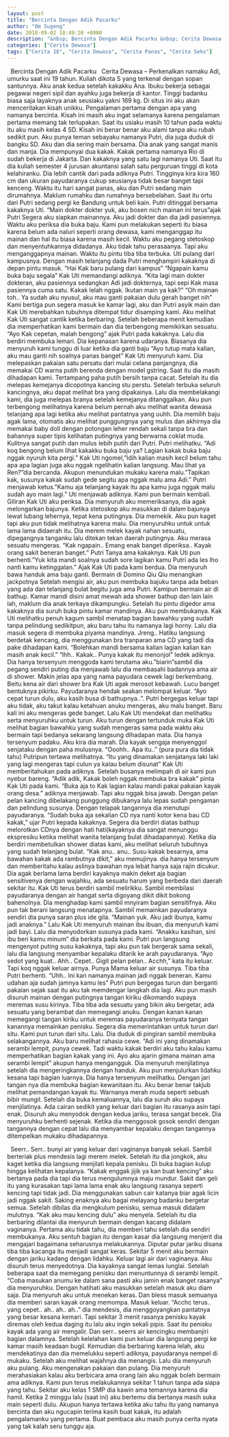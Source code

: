 ```yaml
---
layout: post
title: "Bercinta Dengan Adik Pacarku"
author: "Om Sugeng"
date: 2018-09-02 18:49:20 +0000
description: "&nbsp; Bercinta Dengan Adik Pacarku &nbsp; Cerita Dewasa &#8211;\u00a0Perkenalkan namaku Adi, umurku saat ini 19 tahun. Kuliah dikota S yang terkenal dengan sopan santunnya. Aku anak kedua setelah kakakku..."
categories: ["Cerita Dewasa"]
tags: ["Cerita 18", "Cerita Dewasa", "Cerita Panas", "Cerita Seks"]
---
```



&nbsp;
Bercinta Dengan Adik Pacarku
&nbsp;
Cerita Dewasa &#8211; Perkenalkan namaku Adi, umurku saat ini 19 tahun. Kuliah dikota S yang terkenal dengan sopan santunnya. Aku anak kedua setelah kakakku Ana. Ibuku bekerja sebagai pegawai negeri sipil dan ayahku juga bekerja di kantor. Tinggi badanku biasa saja layaknya anak seusiaku yakni 169 kg. Di situs ini aku akan menceritakan kisah unikku. Pengalaman pertama dengan apa yang namanya bercinta. Kisah ini masih aku ingat selamanya karena pengalaman pertama memang tak terlupakan. Saat itu usiaku masih 10 tahun pada waktu itu aku masih kelas 4 SD. Kisah ini benar benar aku alami tanpa aku rubah sedikit pun.
Aku punya teman sebayaku namanya Putri, dia juga duduk di bangku SD. Aku dan dia sering main bersama. Dia anak yang sangat manis dan manja. Dia mempunyai dua kakak. Kakak pertama namanya Rio di sudah bekerja di Jakarta. Dan kakaknya yang satu lagi namanya Uti. Saat itu dia kuliah semester 4 jurusan akuntansi salah satu perguruan tinggi di kota kelahiranku. Dia lebih cantik dari pada adiknya Putri. Tingginya kira kira 160 cm dan ukuran payudaranya cukup seusianya tidak besar banget tapi kenceng.
Waktu itu hari sangat panas, aku dan Putri sedang main dirumahnya. Maklum rumahku dan rumahnya bersebelahan. Saat itu ortu dari Putri sedang pergi ke Bandung untuk beli kain. Putri ditinggal bersama kakaknya Uti.
“Main dokter dokter yuk, aku bosen nich mainan ini terus”ajak Putri
Segera aku siapkan mainannya. Aku jadi dokter dan dia jadi pasiennya. Waktu aku periksa dia buka baju. Kami pun melakukan seperti itu biasa karena belum ada naluri seperti orang dewasa, kami menganggap itu mainan dan hal itu biasa karena masih kecil. Waktu aku pegang stetoskop dan menyentuhkannya didadanya. Aku tidak tahu perasaanya. Tapi aku menganggapnya mainan. Waktu itu pintu tiba tiba terbuka. Uti pulang dari kampusnya.
Dengan masih telanjang dada Putri menghampiri kakaknya di depan pintu masuk.
“Hai Kak baru pulang dari kampus”
“Ngapain kamu buka baju segala” Kak Uti memandangi adiknya.
“Kita lagi main dokter dokteran, aku pasiennya sedangkan Adi jadi dokternya, tapi sepi Kak masa pasiennya cuma satu. Kakak lelah nggak. Ikutan main ya kak?”
“Oh mainan toh.. Ya sudah aku nyusul, aku mau ganti pakaian dulu gerah banget nih”
Kami bertiga pun segera masuk ke kamar lagi, aku dan Putri asyik main dan Kak Uti merebahkan tubuhnya ditempat tidur disamping kami. Aku melihat Kak Uti sangat cantik ketika berbaring. Setelah beberapa menit kemudian dia memperhatikan kami bermain dan dia terbengong memikirkan sesuatu.
“Ayo Kak cepetan, malah bengong” ajak Putri pada kakaknya.
Lalu dia berdiri membuka lemari. Dia kepanasan karena udaranya. Biasanya dia menyuruh kami tunggu di luar ketika dia ganti baju
“Ayo tutup mata kalian, aku mau ganti nih soalnya panas banget” Kak Uti menyuruh kami.
Dia melepaskan pakaian satu persatu dari mulai celana panjangnya, dia memakai CD warna putih berenda dengan model gstring. Saat itu dia masih dihadapan kami. Tertampang paha putih bersih tanpa cacat. Setelah itu dia melepas kemejanya dicopotnya kancing stu perstu. Setelah terbuka seluruh kancingnya, aku dapat melihat bra yang dipakainya. Lalu dia membelakangi kami, dia juga melepas branya setelah kemejanya ditanggalkan. Aku pun terbengong melihatnya karena belum pernah aku melihat wanita dewasa telanjang apa lagi ketika aku melihat pantatnya yang uuhh. Dia memilih baju agak lama, otomatis aku melihat punggungnya yang mulus dan akhirnya dia memakai baby doll dengan potongan leher rendah sekali tanpa bra dan bahannya super tipis kelihatan putingnya yang berwarna coklat muda. Kulitnya sangat putih dan mulus lebih putih dari Putri. Putri melihatku.
“Adi koq bengong belum lihat kakakku buka baju ya? Lagian kakak buka baju nggak nyuruh kita pergi.”
Kak Uti ngomel,”Idih kalian masih kecil belum tahu apa apa lagian juga aku nggak ngelihatin kalian langsung. Mau lihat ya Ren?”dia bercanda.
Akupun menundukan mukaku karena malu.”Tapikan kak, susunya kakak sudah gede segitu apa nggak malu ama Adi.”
Putri menjawab ketus.”Kamu aja telanjang kayak itu apa kamu juga nggak malu sudah ayo main lagi.” Uti menjawab adiknya. Kami pun bermain kembali.
Giliran Kak Uti aku periksa. Dia menyuruh aku memeriksanya, dia agak melongarkan bajunya. Ketika stetoskop aku masukkan di dalam bajunya lewat lubang lehernya, tepat kena putingnya. Dia memekik. Aku pun kaget tapi aku pun tidak melihatnya karena malu. Dia menyuruhku untuk untuk lama lama didaerah itu. Dia merem melek kayak nahan sesuatu, dipegangnya tanganku lalu ditekan tekan daerah putingnya. Aku merasa sesuatu mengeras.
“Kak ngapain.. Emang enak banget diperiksa.. Kayak orang sakit beneran banget.” Putri Tanya ama kakaknya.
Kak Uti pun berhenti.”Yuk kita mandi soalnya sudah sore lagikan kamu Putri ada les lho nanti kamu ketinggalan.” Ajak Kak Uti pada kami berdua. Dia menyuruh bawa handuk ama baju ganti.
Bermain di Domino Qiu Qiu menangkan jackpotnya
Setelah mengisi air, aku pun membuka bajuku tanpa ada beban yang ada dan telanjang bulat begitu juga ama Putri. Kamipun bermain air di bathup. Kamar mandi disini amat mewah ada shower bathup dan lain lain lah, maklum dia anak terkaya dikampungku. Setelah itu pintu digedor ama kakaknya dia suruh buka pintu kamar mandinya. Aku pun membukanya. Kak Uti melihatku penuh kagum sambil menatap bagian bawahku yang sudah tanpa pelindung sedikitpun, aku baru tahu itu namanya lagi horny. Lalu dia masuk segera di membuka piyama mandinya. Jreng.. Hatiku langsung berdetak kencang, dia menggunakan bra tranparan ama CD yang tadi dia pake dihadapan kami.
“Bolehkan mandi bersama kalian lagian kalian kan masih anak kecil.”
“Ihh.. Kakak.. Punya kakak itu menonjol” ledek adiknya.
Dia hanya tersenyum menggoda kami terutama aku.”biarin”sambil dia pegang sendiri puting dia menjawab lalu dia membasahi badannya ama air di shower. Makin jelas apa yang nama payudara cewek lagi berkembang. Beitu kena air dari shower bra Kak Uti agak merosot kebawah. Lucu banget bentuknya pikirku. Payudaranya hendak seakan melompat keluar.
“Ayo cepat turun dulu, aku kasih busa di bathupnya..”.
Putri bergegas keluar tapi aku tidak, aku takut kalau ketahuan anuku mengeras, aku malu banget. Baru kali ini aku mengeras gede banget. Lalu Kak Uti mendekat dan melihatku serta menyuruhku untuk turun. Aku turun dengan tertunduk muka Kak Uti melihat bagian bawahku yang sudah mengeras sama pada waktu aku bermain tapi bedanya sekarang langsung dihadapan mata. Dia hanya tersenyum padaku. Aku kira dia marah. Dia kayak sengaja menyenggol senjataku dengan paha mulusnya.
“Ooohh.. Apa itu..” (pura pura dia tidak tahu) Putripun tertawa melihatnya.
“Itu yang dinamakan senjatanya laki laki yang lagi mengeras tapi culun ya kalau belum disunat” Kak Uti memberitahukan pada adiknya.
Setelah busanya melimpah di air kami pun nyebur bareng.
“Adik adik, Kakak boleh nggak membuka bra kakak” pinta Kak Uti pada kami.
“Buka aja to Kak lagian kalau mandi pakai pakaian kayak orang desa.” adiknya menjawab.
Tapi aku nggak bisa jawab. Dengan pelan pelan kancing dibelakang punggung dibukanya lalu lepas sudah pengaman dan pelindung susunya. Dengan telapak tangannya dia menutupi payudaranya.
“Sudah buka aja sekalian CD nya nanti kotor kena bau CD kakak,” ujar Putri kepada kakaknya.
Segera dia berdiri diatas bathup melorotkan CDnya dengan hati hati(kayaknya dia sangat menunggu ekspresiku ketika melihat wanita telanjang bulat dihadapannya). Ketika dia berdiri membetulkan shower diatas kami, aku melihat seluruh tubuhnya yang sudah telanjang bulat.
“Kak anu.. anu.. Susu kakak besarnya, ama bawahan kakak ada rambutnya dikit,” aku memujinya.
dia hanya tersenyum dan memberitahu kalau aslinya bawahan nya lebat hanya saja rajin dicukur. Dia agak berlama lama berdiri kayaknya makin deket aja bagian sensitivenya dengan wajahku, ada sesuatu harum yang berbeda dari daerah sekitar itu. Kak Uti terus berdiri sambil melirikku.
Sambil membilasi payudaranya dengan air hangat serta digoyang dikit dikit bokong bahenolnya. Dia menghadap kami sambil mnyiram bagian sensitifnya. Aku pun tak berani langsung menatapnya. Sambil memainkan payudaranya sendiri dia punya saran plus ide gila.
“Mainan yuk. Aku jadi ibunya, kamu jadi anaknya.”
Lalu Kak Uti menyuruh mainan ibu ibuan, dia menyuruh kami jadi bayi. Lalu dia menyodorkan susunya pada kami.
“Anakku kasihan, sini ibu beri kamu minum” dia berkata pada kami.
Putri pun langsung mengenyot puting susu kakaknya, tapi aku pun tak bergerak sama sekali, lalu dia langsung menyambar kepalaku ditarik ke arah payudaranya.
“Ayo sedot yang kuat.. Ahh.. Cepet.. Gigit pelan pelan.. Acchh,” kata itu keluar.
Tapi koq nggak keluar airnya. Punya Mama keluar air susunya. Tiba tiba Putri berhenti.
“Uhh.. Ini kan namanya mainan jadi nggak beneran. Kamu udahan aja sudah jamnya kamu les” Putri pun bergegas turun dan berganti pakaian sejak saat itu aku tak memdengar langkah dia lagi.
Aku pun masih disuruh mainan dengan putingnya tangan kiriku dikomando supaya meremas susu kirinya. Tiba tiba ada sesuatu yang bikin aku bergetar, ada sesuatu yang berambat dan memegangi anuku. Dengan kanan kanan memegangi tangan kiriku untuk meremas payudaranya ternyata tangan kanannya memainkan penisku.
Segera dia memerintahkan untuk turun dari situ. Kami pun turun dari situ. Lalu. Dia duduk di pingiran sambil membuka selakangannya. Aku baru melihat rahasia cewe.
“Adi ini yang dinamakan serambi lempit, punya cewek. Tadi waktu kakak berdiri aku tahu kalau kamu memperhatikan bagian kakak yang ini. Ayo aku ajarin gimana mainan ama serambi lempit” akupun hanya mengangguk.
Dia menyuruh menjilatinya setelah dia mengeringkannya dengan handuk. Aku pun menjulurkan lidahku kesana tapi bagian luarnya. Dia hanya tersenyum melihatku. Dengan jari tangan nya dia membuka bagian kewanitaan itu. Aku benar benar takjub melihat pemandangan kayak itu. Warnanya merah muda seperti sebuah bibir mungil. Setelah dia buka kemaluannya, lalu dia suruh aku supaya menjilatinya. Ada cairan sedikit yang keluar dari bagian itu rasanya asin tapi enak. Disuruh aku menyodok dengan kedua jariku, terasa sangat becek. Dia menyuruhku berhenti sejenak. Ketika dia menggosok gosok sendiri dengan tangannya dengan cepat lalu dia menyambar kepalaku dengan tangannya ditempelkan mukaku dihadapannya.
&nbsp;

&nbsp;
Seerr.. Serr.. bunyi air yang keluar dari vaginanya banyak sekali. Sambil berteriak plus mendesis lagi merem melek. Setelah itu dia jongkok, aku kaget ketika dia langsung menjilati kepala penisku. Di buka bagian kulup hingga kelihatan kepalanya.
“Kakak enggak jijik ya kan buat kencing” aku bertanya pada dia tapi dia terus mengulumnya maju mundur.
Sakit dan geli itu yang kurasakan tapi lama lama enak aku langsung rasanya seperti kencing tapi tidak jadi. Dia menggunakan sabun cair katanya biar agak licin jadi nggak sakit. Saking enaknya aku bagai melayang badanku bergetar semua. Setelah dibilas dia mengkulum penisku, semua masuk didalam mulutnya.
“Kak aku mau kencing dulu” aku menyela.
Setelah itu dia berbaring dilantai dia menyuruh bermain dengan kacang didalam vaginanya. Pertama aku tidak tahu, dia memberi tahu setelah dia sendiri membukanya. Aku sentuh bagian itu dengan kasar dia langsung menjerit dia mengajari bagaimana seharusnya melakukannya. Diputar putar jariku disana tiba tiba kacanga itu menjadi sangat keras.
Sekitar 5 menit aku bermain dengan jariku kadang dengan lidahku. Keluar lagi air dari vaginanya. Aku disuruh terus menyedotnya. Dia kayaknya sangat lemas lunglai. Setelah beberapa saat dia memegang penisku dan menuntunnya di serambi lempit.
“Coba masukan anumu ke dalam sana pasti aku jamin enak banget rasanya” dia menyuruhku.
Dengan hatihati aku masukkan setelah masuk aku diam saja. Dia menyuruh aku untuk menekan keras. Dan bless masuk semuanya dia memberi saran kayak orang memompa. Masuk keluar.
“Acchc terus.. yang cepet.. ah.. ah.. ah..” dia mendesis, dia menggoyangkan pantatnya yang besar kesana kemari.
Tapi sekitar 3 menit rasanya penisku kayak diremas oleh kedua daging itu lalu aku ingin sekali pipis. Saat itu penisku kayak ada yang air mengalir. Dan serr.. seerrs air kencingku membanjiri bagian dalamnya. Setelah kelelahan kami pun keluar dia langsung pergi ke kamar masih keadaan bugil. Kemudian dia berbaring karena lelah, aku mendekatinya dan dia memelukku seperti adiknya, payudaranya nempel di mukaku. Setelah aku melihat wajahnya dia menangis. Lalu dia menyuruh aku pulang. Aku mengenakan pakaian dan pulang. Dia menyuruh merahasiakan kalau aku berbicara ama orang lain aku nggak boleh bermain ama adiknya.
Kami pun terus melakukannya sekitar 1 tahun tanpa ada siapa yang tahu. Sekitar aku kelas 1 SMP dia kawin ama temannya karena dia hamil. Ketika 2 minggu lalu (saat ini) aku bertemu dia bertanya masih suka main seperti dulu. Akupun hanya tertawa ketika aku tahu itu yang namanya bercinta dan aku ngucapin terima kasih buat kakak, itu adalah pengalamanku yang pertama. Buat pembaca aku masih punya cerita nyata yang tak kalah seru tunggu aja.
